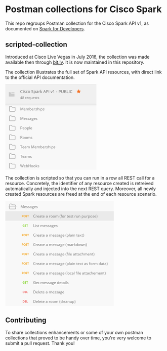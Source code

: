 # Postman collections for Cisco Spark

This repo regroups Postman collection for the Cisco Spark API v1, as documented on [Spark for Developers](https://developer.ciscospark.com/quick-reference.html).


## scripted-collection

Introduced at Cisco Live Vegas in July 2016, the collection was made available then through [bit.ly](bit.ly/POSTMAN-SPARK-API).
It is now maintained in this repository.

The collection illustrates the full set of Spark API resources, with direct link to the official API documentation.

![all resources](img/scripted-collection-all-resources.png)

The collection is scripted so that you can run in a row all REST call for a resource.
Concretely, the identifier of any resource created is retreived automatically and injected into the next REST query.
Moreover, all newly created Spark resources are freed at the end of each resource scenario.

![messages](img/scripted-collection-messages.png)


## Contributing

To share collections enhancements or some of your  own postman collections that proved to be handy over time, you're very welcome to submit a pull request. Thank you! 
